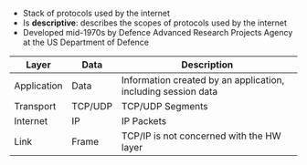 - Stack of protocols used by the internet
- Is **descriptive**: describes the scopes of protocols used by the internet
- Developed mid-1970s by Defence Advanced Research Projects Agency at the US Department of Defence

| Layer | Data | Description |
| -     | -    | -           |
| Application | Data | Information created by an application, including session data |
| Transport | TCP/UDP | TCP/UDP Segments |
| Internet | IP | IP Packets |
| Link | Frame | TCP/IP is not concerned with the HW layer |